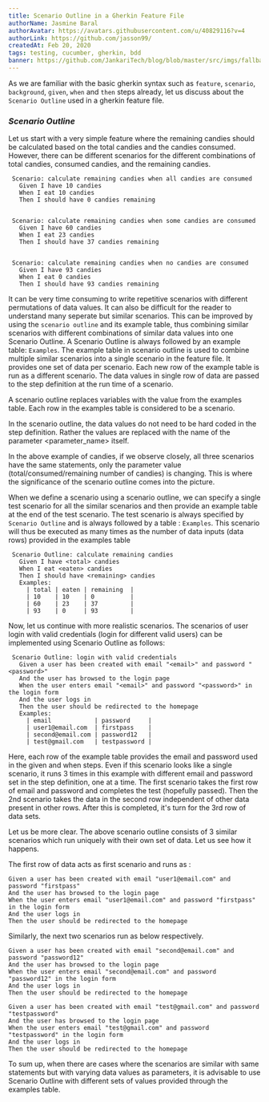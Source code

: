 ```yaml
---
title: Scenario Outline in a Gherkin Feature File
authorName: Jasmine Baral
authorAvatar: https://avatars.githubusercontent.com/u/40829116?v=4
authorLink: https://github.com/jasson99/
createdAt: Feb 20, 2020
tags: testing, cucumber, gherkin, bdd
banner: https://github.com/JankariTech/blog/blob/master/src/imgs/fallback_banner.png
---
```


As we are familiar with the basic gherkin syntax such as `feature`, `scenario`, `background`, `given`, `when` and `then` steps already, let us discuss about the `Scenario Outline` used in a gherkin feature file.

### *Scenario Outline*

Let us start with a very simple feature where the remaining candies should be calculated based on the total candies and the candies consumed. However, there can be different scenarios for the different combinations of total candies, consumed candies, and the remaining candies.

```gherkin
 Scenario: calculate remaining candies when all candies are consumed
   Given I have 10 candies
   When I eat 10 candies
   Then I should have 0 candies remaining


 Scenario: calculate remaining candies when some candies are consumed
   Given I have 60 candies
   When I eat 23 candies
   Then I should have 37 candies remaining


 Scenario: calculate remaining candies when no candies are consumed
   Given I have 93 candies
   When I eat 0 candies
   Then I should have 93 candies remaining
```

It can be very time consuming to write repetitive scenarios with different permutations of data values. It can also be difficult for the reader to understand many seperate but similar scenarios. This can be improved by using the `scenario outline` and its example table, thus combining similar scenarios with different combinations of similar data values into one Scenario Outline. A Scenario Outline is always followed by an example table: `Examples`. The example table in scenario outline is used to combine multiple similar scenarios into a single scenario in the feature file. It provides one set of data per scenario. Each new row of the example table is run as a different scenario. The data values in single row of data are passed to the step definition at the run time of a scenario.

A scenario outline replaces variables with the value from the examples table. Each row in the examples table is considered to be a scenario.

In the scenario outline, the data values do not need to be hard coded in the step definition. Rather the values are replaced with the name of the parameter <parameter_name> itself.

In the above example of candies, if we observe closely, all three scenarios have the same statements, only the parameter value (total/consumed/remaining number of candies) is changing. This is where the significance of the scenario outline comes into the picture.

When we define a scenario using a scenario outline, we can specify a single test scenario for all the similar scenarios and then provide an example table at the end of the test scenario. The test scenario is always specified by `Scenario Outline` and is always followed by a table : `Examples`. This scenario will thus be executed as many times as the number of data inputs (data rows) provided in the examples table

```gherkin
 Scenario Outline: calculate remaining candies
   Given I have <total> candies
   When I eat <eaten> candies
   Then I should have <remaining> candies
   Examples:
     | total | eaten | remaining  |
     | 10    | 10    | 0          |
     | 60    | 23    | 37         |
     | 93    | 0     | 93         |
```

Now, let us continue with more realistic scenarios. The scenarios of user login with valid credentials (login for different valid users) can be implemented using Scenario Outline as follows:

```gherkin
 Scenario Outline: login with valid credentials
   Given a user has been created with email "<email>" and password "<password>"
   And the user has browsed to the login page
   When the user enters email "<email>" and password "<password>" in the login form
   And the user logs in
   Then the user should be redirected to the homepage
   Examples:
     | email            | password     |
     | user1@email.com  | firstpass    |
     | second@email.com | password12   |
     | test@gmail.com   | testpassword |
```

Here, each row of the example table provides the email and password used in the given and when steps. Even if this scenario looks like a single scenario, it runs 3 times in this example with different email and password set in the step definition, one at a time. The first scenario takes the first row of email and password and completes the test (hopefully passed). Then the 2nd scenario takes the data in the second row independent of other data present in other rows. After this is completed, it's turn for the 3rd row of data sets.

Let us be more clear. The above scenario outline consists of 3 similar scenarios which run uniquely with their own set of data. Let us see how it happens.

The first row of data acts as first scenario and runs as :


```gherkin
Given a user has been created with email "user1@email.com" and password "firstpass"
And the user has browsed to the login page
When the user enters email "user1@email.com" and password "firstpass" in the login form
And the user logs in
Then the user should be redirected to the homepage
```


Similarly, the next two scenarios run as below respectively.

```gherkin
Given a user has been created with email "second@email.com" and password "password12"
And the user has browsed to the login page
When the user enters email "second@email.com" and password "password12" in the login form
And the user logs in
Then the user should be redirected to the homepage
```

```gherkin
Given a user has been created with email "test@gmail.com" and password "testpassword"
And the user has browsed to the login page
When the user enters email "test@gmail.com" and password "testpassword" in the login form
And the user logs in
Then the user should be redirected to the homepage
```

To sum up, when there are cases where the scenarios are similar with same statements but with varying data values as parameters, it is advisable to use Scenario Outline with different sets of values provided through the examples table.
